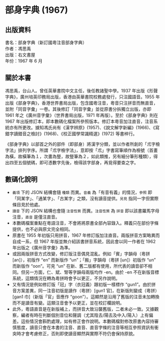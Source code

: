 部身字典 (1967)
===============

出版資料
--------
書名：部身字典（新訂國粵注音部身字典）<br>
作者：馮思禹<br>
出版：右文書屋<br>
年份：1967 年 6 月 <br>

關於本書
--------
馮思禹，台山人。曾任英華書院中文主任，後任教諸聖中學。1937 年出版《形聲字典》，廣州培英印務局出版，香港由英華書院校務處發行，只注國語音。1955 年出版《部身字典》，香港世界書局出版，包含國粵注音，粵音只注拼音而無直音，並附「同音字彙」一卷。其後修訂「同音字彙」並從原書分拆獨立出版，亦即 1961 年之《廣州音字彙》（世界書局出版，1971 年再版）。至於《部身字典》則在 1967 年出版修訂本，即本數碼化檔案所參照版本。修訂本粵音加注直音，注音系統亦有所更改。據知馮氏尚有《漢字辨原》(1957)、《說文解字新編》(1966)、《寫錯字讀錯音之檢討》(1968)、《校正國學常識精選》(1972) 等書梓行。

《部身字典》以部首之外的部件（即部身）將漢字分類，並以作者所創的「朮字檢字法」排列字序。所謂「朮字檢字法」，意即按「朮」字書寫筆順作為檢號（首畫為橫，故橫筆為１，次畫為豎，故豎筆為２，如此類推，另有細分筆形種類），得出四至五個號碼，即可憑數字先後，檢得該字部身，再覓得要查之字。

數碼化說明
----------
* `義項` 下的 JSON 結構會隨 `種類` 而異。`音義` 為「有音有義」的情況，`參照` 即「同某字」、「通某字」、「古某字」之類，沒有讀音提供。`另見` 指同一字但實際條目見於他處。
* `讀音` 下的 JSON 結構也會隨 `注音性質` 而異。`注音性質` 為 `拼音` 即以該書羅馬字母注音，`直音` 是僅注直音。
* 本數碼檔案重點在粵語注音，不會將將原書全部內容錄入。釋義只在部份字條提供，也不必與原文完全相同。
* 原書在 1955 年初版只用拼音，1967 年修訂版加注直音。兩版拼音方案略異而自成一系，但 1967 年版並無介紹該書拼音系統，因此會以同一作者在 1962 年出版之《廣州音字彙》為準。
* 或因兩版拼音方式改變，修訂版注音偶見混亂。例如「賓」字韻母（粵拼 [an]），初版作 “en” 而新版作 “un”；「搬」字韻母（粵拼 [un]）初版作 “un” 而新版作 “oon”。可見 “un” 在新、舊二版都有使用，所代表的讀音卻不相同。但另一方面，仁、斌、腎等字韻母兩版均作 -en。由於 -en 不在新版音標系統，這類情況在轉為粵拼時會予以更正，不另作說明。
* 又有情況是例如修訂版「冠」字（衣冠義）跟初版一樣標作 “gun1”。由於拼音方案差異，同一注音初版是讀作（粵拼）[gun1 官]，在新版則變成（粵拼）[gan1 巾]（新版「官」音應作 “goon”）。這顯然是沿用了舊版的注音未加轉換而不是讀音有變。這類注音會予以更正，並在校訂欄說明。
* 此外，粵語直音是在新版補上，而拼音大致沿襲舊版，二者未必一致。又據觀察，編者有時在判斷個別音位和聲調（尤其陰去/陽去及中入/陽入）上有偏差。這些情況會斟酌處理，如有修正會作說明。本數碼檔對修改原書內容持審慎態度，讀音只會在本書的注音、直音、直音字條的注音等相互參照資訊有衝突時才會考慮修正，否則即使讀音顯然與實際不符仍會保持原貌。